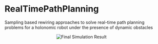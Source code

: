 # RealTimePathPlanning
Sampling based rewiring approaches to solve real-time path planning problems for a holonomic robot under the presence of dynamic obstacles
<p align="center">
  <img src="https://github.com/rishabh1b/RealTimePathPlanning/blob/master/giphy.gif?raw=true" alt="Final Simulation Result"/>
</p>

